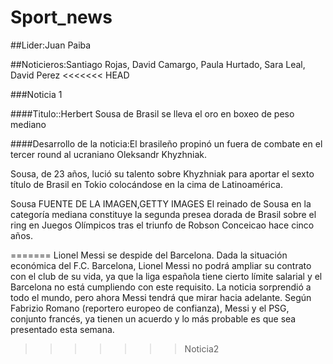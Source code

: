 # Sport_news

##Lider:Juan Paiba

##Noticieros:Santiago Rojas, David Camargo, Paula Hurtado, Sara Leal, David Perez
<<<<<<< HEAD

###Noticia 1

####Titulo::Herbert Sousa de Brasil se lleva el oro en boxeo de peso mediano 

####Desarrollo de la noticia:El brasileño propinó un fuera de combate en el tercer round al ucraniano Oleksandr Khyzhniak.

Sousa, de 23 años, lució su talento sobre Khyzhniak para aportar el sexto título de Brasil en Tokio colocándose en la cima de Latinoamérica.

Sousa
FUENTE DE LA IMAGEN,GETTY IMAGES
El reinado de Sousa en la categoría mediana constituye la segunda presea dorada de Brasil sobre el ring en Juegos Olímpicos tras el triunfo de Robson Conceicao hace cinco años.



=======
Lionel Messi se despide del Barcelona.
Dada la situación económica del F.C. Barcelona, Lionel Messi no podrá ampliar su contrato con el club de su vida, ya que la liga española tiene cierto límite salarial y el Barcelona no está cumpliendo con este requisito. La noticia sorprendió a todo el mundo, pero ahora Messi tendrá que mirar hacia adelante. Según Fabrizio Romano (reportero europeo de confianza), Messi y el PSG, conjunto francés, ya tienen un acuerdo y lo más probable es que sea presentado esta semana.
>>>>>>> Noticia2
